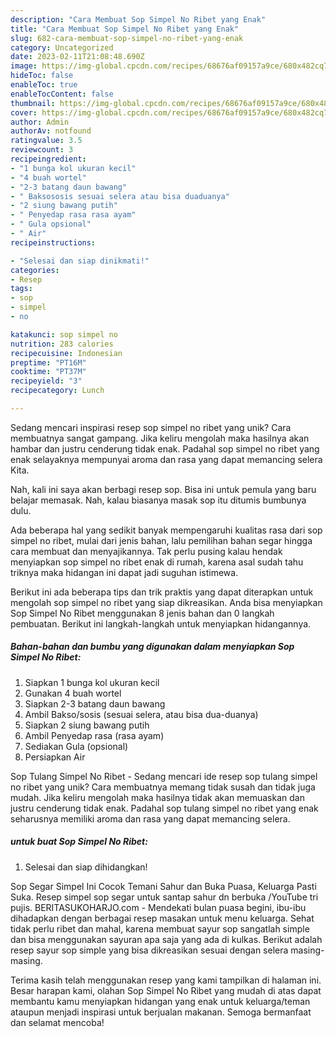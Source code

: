 ```yaml
---
description: "Cara Membuat Sop Simpel No Ribet yang Enak"
title: "Cara Membuat Sop Simpel No Ribet yang Enak"
slug: 682-cara-membuat-sop-simpel-no-ribet-yang-enak
category: Uncategorized
date: 2023-02-11T21:08:48.690Z
image: https://img-global.cpcdn.com/recipes/68676af09157a9ce/680x482cq70/sop-simpel-no-ribet-foto-resep-utama.jpg
hideToc: false
enableToc: true
enableTocContent: false
thumbnail: https://img-global.cpcdn.com/recipes/68676af09157a9ce/680x482cq70/sop-simpel-no-ribet-foto-resep-utama.jpg
cover: https://img-global.cpcdn.com/recipes/68676af09157a9ce/680x482cq70/sop-simpel-no-ribet-foto-resep-utama.jpg
author: Admin
authorAv: notfound
ratingvalue: 3.5
reviewcount: 3
recipeingredient:
- "1 bunga kol ukuran kecil"
- "4 buah wortel"
- "2-3 batang daun bawang"
- " Baksososis sesuai selera atau bisa duaduanya"
- "2 siung bawang putih"
- " Penyedap rasa rasa ayam"
- " Gula opsional"
- " Air"
recipeinstructions:

- "Selesai dan siap dinikmati!"
categories:
- Resep
tags:
- sop
- simpel
- no

katakunci: sop simpel no 
nutrition: 283 calories
recipecuisine: Indonesian
preptime: "PT16M"
cooktime: "PT37M"
recipeyield: "3"
recipecategory: Lunch

---
```





Sedang mencari inspirasi resep sop simpel no ribet yang unik? Cara membuatnya sangat gampang. Jika keliru mengolah maka hasilnya akan hambar dan justru cenderung tidak enak. Padahal sop simpel no ribet yang enak selayaknya mempunyai aroma dan rasa yang dapat memancing selera Kita.





Nah, kali ini saya akan berbagi resep sop. Bisa ini untuk pemula yang baru belajar memasak. Nah, kalau biasanya masak sop itu ditumis bumbunya dulu.

Ada beberapa hal yang sedikit banyak mempengaruhi kualitas rasa dari sop simpel no ribet, mulai dari jenis bahan, lalu pemilihan bahan segar hingga cara membuat dan menyajikannya. Tak perlu pusing kalau hendak menyiapkan sop simpel no ribet enak di rumah, karena asal sudah tahu triknya maka hidangan ini dapat jadi suguhan istimewa.






Berikut ini ada beberapa tips dan trik praktis yang dapat diterapkan untuk mengolah sop simpel no ribet yang siap dikreasikan. Anda bisa menyiapkan Sop Simpel No Ribet menggunakan 8 jenis bahan dan 0 langkah pembuatan. Berikut ini langkah-langkah untuk menyiapkan hidangannya.

<!--inarticleads1-->

##### Bahan-bahan dan bumbu yang digunakan dalam menyiapkan Sop Simpel No Ribet:

1. Siapkan 1 bunga kol ukuran kecil
1. Gunakan 4 buah wortel
1. Siapkan 2-3 batang daun bawang
1. Ambil  Bakso/sosis (sesuai selera, atau bisa dua-duanya)
1. Siapkan 2 siung bawang putih
1. Ambil  Penyedap rasa (rasa ayam)
1. Sediakan  Gula (opsional)
1. Persiapkan  Air


Sop Tulang Simpel No Ribet - Sedang mencari ide resep sop tulang simpel no ribet yang unik? Cara membuatnya memang tidak susah dan tidak juga mudah. Jika keliru mengolah maka hasilnya tidak akan memuaskan dan justru cenderung tidak enak. Padahal sop tulang simpel no ribet yang enak seharusnya memiliki aroma dan rasa yang dapat memancing selera. 

<!--inarticleads2-->

#####  untuk buat Sop Simpel No Ribet:


1. Selesai dan siap dihidangkan!

Sop Segar Simpel Ini Cocok Temani Sahur dan Buka Puasa, Keluarga Pasti Suka. Resep simpel sop segar untuk santap sahur dn berbuka /YouTube tri pujis. BERITASUKOHARJO.com - Mendekati bulan puasa begini, ibu-ibu dihadapkan dengan berbagai resep masakan untuk menu keluarga. Sehat tidak perlu ribet dan mahal, karena membuat sayur sop sangatlah simple dan bisa menggunakan sayuran apa saja yang ada di kulkas. Berikut adalah resep sayur sop simple yang bisa dikreasikan sesuai dengan selera masing-masing. 

Terima kasih telah menggunakan resep yang kami tampilkan di halaman ini. Besar harapan kami, olahan Sop Simpel No Ribet yang mudah di atas dapat membantu kamu menyiapkan hidangan yang enak untuk keluarga/teman ataupun menjadi inspirasi untuk berjualan makanan. Semoga bermanfaat dan selamat mencoba!
